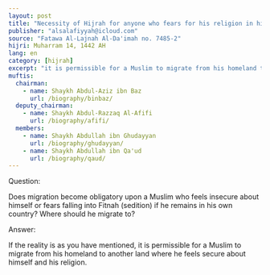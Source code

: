 ```yaml
---
layout: post
title: "Necessity of Hijrah for anyone who fears for his religion in his country"
publisher: "alsalafiyyah@icloud.com"
source: "Fatawa Al-Lajnah Al-Da'imah no. 7485-2"
hijri: Muharram 14, 1442 AH
lang: en
category: [hijrah]
excerpt: "it is permissible for a Muslim to migrate from his homeland to another land where he feels secure about himself and his religion."
muftis:
  chairman: 
    - name: Shaykh Abdul-Aziz ibn Baz
      url: /biography/binbaz/
  deputy_chairman:
    - name: Shaykh Abdul-Razzaq Al-Afifi
      url: /biography/afifi/
  members: 
    - name: Shaykh Abdullah ibn Ghudayyan
      url: /biography/ghudayyan/
    - name: Shaykh Abdullah ibn Qa'ud
      url: /biography/qaud/
---
```


Question:

Does migration become obligatory upon a Muslim who feels insecure about himself or fears falling into Fitnah (sedition) if he remains in his own country? Where should he migrate to? 

Answer:

If the reality is as you have mentioned, it is permissible for a Muslim to migrate from his homeland to another land where he feels secure about himself and his religion.
